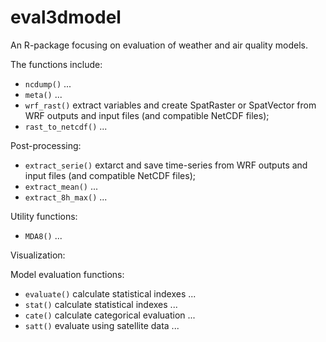 # eval3dmodel

An R-package focusing on evaluation of weather and air quality models.

The functions include: 
- `ncdump()` ... 
- `meta()` ...
-   `wrf_rast()` extract variables and create SpatRaster or SpatVector from WRF outputs and input files (and compatible NetCDF files);
-   `rast_to_netcdf()` ...

Post-processing: 
- `extract_serie()` extarct and save time-series from WRF outputs and input files (and compatible NetCDF files); 
- `extract_mean()` ... 
- `extract_8h_max()` ...

Utility functions: 
- `MDA8()` ...

Visualization:

Model evaluation functions:
- `evaluate()` calculate statistical indexes ...
- `stat()` calculate statistical indexes ...
- `cate()` calculate categorical evaluation ...
- `satt()` evaluate using satellite data ...

